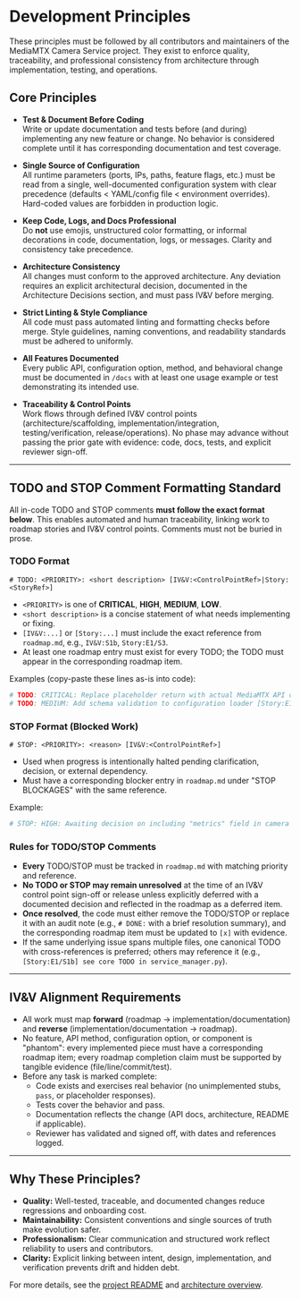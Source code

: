 # Development Principles

These principles must be followed by all contributors and maintainers of the MediaMTX Camera Service project. They exist to enforce quality, traceability, and professional consistency from architecture through implementation, testing, and operations.

## Core Principles

- **Test & Document Before Coding**  
  Write or update documentation and tests before (and during) implementing any new feature or change. No behavior is considered complete until it has corresponding documentation and test coverage.

- **Single Source of Configuration**  
  All runtime parameters (ports, IPs, paths, feature flags, etc.) must be read from a single, well-documented configuration system with clear precedence (defaults < YAML/config file < environment overrides). Hard-coded values are forbidden in production logic.

- **Keep Code, Logs, and Docs Professional**  
  Do **not** use emojis, unstructured color formatting, or informal decorations in code, documentation, logs, or messages. Clarity and consistency take precedence.

- **Architecture Consistency**  
  All changes must conform to the approved architecture. Any deviation requires an explicit architectural decision, documented in the Architecture Decisions section, and must pass IV&V before merging.

- **Strict Linting & Style Compliance**  
  All code must pass automated linting and formatting checks before merge. Style guidelines, naming conventions, and readability standards must be adhered to uniformly.

- **All Features Documented**  
  Every public API, configuration option, method, and behavioral change must be documented in `/docs` with at least one usage example or test demonstrating its intended use.

- **Traceability & Control Points**  
  Work flows through defined IV&V control points (architecture/scaffolding, implementation/integration, testing/verification, release/operations). No phase may advance without passing the prior gate with evidence: code, docs, tests, and explicit reviewer sign-off.

---

## TODO and STOP Comment Formatting Standard

All in-code TODO and STOP comments **must follow the exact format below**. This enables automated and human traceability, linking work to roadmap stories and IV&V control points. Comments must not be buried in prose.

### TODO Format

```
# TODO: <PRIORITY>: <short description> [IV&V:<ControlPointRef>|Story:<StoryRef>]
```

- `<PRIORITY>` is one of **CRITICAL**, **HIGH**, **MEDIUM**, **LOW**.
- `<short description>` is a concise statement of what needs implementing or fixing.
- `[IV&V:...]` or `[Story:...]` must include the exact reference from `roadmap.md`, e.g., `IV&V:S1b`, `Story:E1/S3`.
- At least one roadmap entry must exist for every TODO; the TODO must appear in the corresponding roadmap item.

Examples (copy-paste these lines as-is into code):
```python
# TODO: CRITICAL: Replace placeholder return with actual MediaMTX API call [IV&V:S1b]
# TODO: MEDIUM: Add schema validation to configuration loader [Story:E1/S1b]
```

### STOP Format (Blocked Work)

```
# STOP: <PRIORITY>: <reason> [IV&V:<ControlPointRef>]
```

- Used when progress is intentionally halted pending clarification, decision, or external dependency.
- Must have a corresponding blocker entry in `roadmap.md` under "STOP BLOCKAGES" with the same reference.

Example:
```python
# STOP: HIGH: Awaiting decision on including "metrics" field in camera status response [IV&V:S2]
```

### Rules for TODO/STOP Comments

- **Every** TODO/STOP must be tracked in `roadmap.md` with matching priority and reference. 
- **No TODO or STOP may remain unresolved** at the time of an IV&V control point sign-off or release unless explicitly deferred with a documented decision and reflected in the roadmap as a deferred item.
- **Once resolved**, the code must either remove the TODO/STOP or replace it with an audit note (e.g., `# DONE:` with a brief resolution summary), and the corresponding roadmap item must be updated to `[x]` with evidence.
- If the same underlying issue spans multiple files, one canonical TODO with cross-references is preferred; others may reference it (e.g., `[Story:E1/S1b] see core TODO in service_manager.py`).

---

## IV&V Alignment Requirements

- All work must map **forward** (roadmap → implementation/documentation) and **reverse** (implementation/documentation → roadmap).
- No feature, API method, configuration option, or component is "phantom": every implemented piece must have a corresponding roadmap item; every roadmap completion claim must be supported by tangible evidence (file/line/commit/test).
- Before any task is marked complete:
  - Code exists and exercises real behavior (no unimplemented stubs, `pass`, or placeholder responses).
  - Tests cover the behavior and pass.
  - Documentation reflects the change (API docs, architecture, README if applicable).
  - Reviewer has validated and signed off, with dates and references logged.

---

## Why These Principles?

- **Quality:** Well-tested, traceable, and documented changes reduce regressions and onboarding cost.
- **Maintainability:** Consistent conventions and single sources of truth make evolution safer.
- **Professionalism:** Clear communication and structured work reflect reliability to users and contributors.
- **Clarity:** Explicit linking between intent, design, implementation, and verification prevents drift and hidden debt.

For more details, see the [project README](../../README.md) and [architecture overview](../architecture/overview.md).